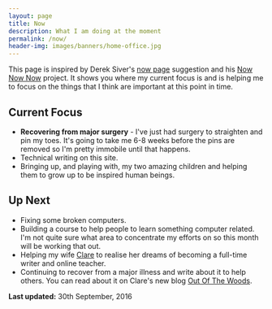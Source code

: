 ```yaml
---
layout: page
title: Now
description: What I am doing at the moment
permalink: /now/
header-img: images/banners/home-office.jpg
---
```


This page is inspired by Derek Siver's [now page](http://sivers.org/now) suggestion and his [Now Now Now](http://nownownow.com/) project. It shows you where my current focus is and is helping me to focus on the things that I think are important at this point in time.

## Current Focus

* **Recovering from major surgery** - I've just had surgery to straighten and pin my toes. It's going to take me 6-8 weeks before the pins are removed so I'm pretty immobile until that happens.
* Technical writing on this site.
* Bringing up, and playing with, my two amazing children and helping them to grow up to be inspired human beings.

## Up Next
* Fixing some broken computers.
* Building a course to help people to learn something computer related. I'm not quite sure what area to concentrate my efforts on so this month will be working that out.
* Helping my wife [Clare](http://www.clarelittlemore.com) to realise her dreams of becoming a full-time writer and online teacher.
* Continuing to recover from a major illness and write about it to help others. You can read about it on Clare's new blog [Out Of The Woods](http://outofthewoodsblog.com).

**Last updated:** 30th September, 2016
